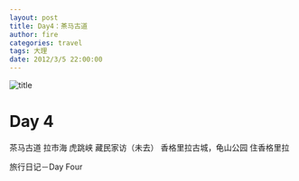 ```yaml
---
layout: post
title: Day4：茶马古道
author: fire
categories: travel 
tags: 大理
date: 2012/3/5 22:00:00
---
```


![title](https://image.sideproject.cn/titlex/titlex_068.jpg)

Day 4
===

茶马古道
拉市海
虎跳峡
藏民家访（未去）
香格里拉古城，龟山公园
住香格里拉

 旅行日记－Day Four 